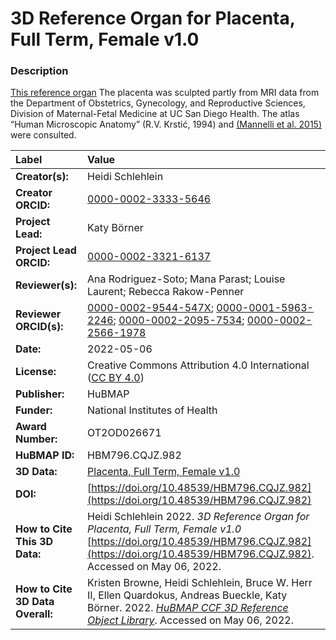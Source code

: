 # 3D Reference Organ for Placenta, Full Term, Female v1.0

### Description
[This reference organ](https://humanatlas.io/3d-reference-library) The placenta was sculpted partly from MRI data from the Department of Obstetrics, Gynecology, and Reproductive Sciences, Division of Maternal-Fetal Medicine at UC San Diego Health. The atlas “Human Microscopic Anatomy” (R.V. Krstić, 1994) and  [(Mannelli et al. 2015)](https://doi.org/10.1177/1559325815611902) were consulted.


| Label | Value |
| :------------- |:-------------|
| **Creator(s):** | Heidi Schlehlein |
| **Creator ORCID:** | [0000-0002-3333-5646](https://orcid.org/0000-0002-3333-5646)|
| **Project Lead:** | Katy B&ouml;rner |
| **Project Lead ORCID:** | [0000-0002-3321-6137](https://orcid.org/0000-0002-3321-6137) |
| **Reviewer(s):** | Ana Rodriguez-Soto; Mana Parast; Louise Laurent; Rebecca Rakow-Penner | 
| **Reviewer ORCID(s):** |[0000-0002-9544-547X](https://orcid.org/0000-0002-9544-547X); [0000-0001-5963-2246](https://orcid.org/0000-0001-5963-2246); [0000-0002-2095-7534](https://orcid.org/0000-0002-2095-7534); [0000-0002-2566-1978](https://orcid.org/0000-0002-2566-1978) |
| **Date:** | 2022-05-06 |
| **License:** | Creative Commons Attribution 4.0 International ([CC BY 4.0](https://creativecommons.org/licenses/by/4.0/)) |
| **Publisher:** | HuBMAP |
| **Funder:** | National Institutes of Health |
| **Award Number:** | OT2OD026671 |
| **HuBMAP ID:** | HBM796.CQJZ.982 |
| **3D Data:** | [Placenta, Full Term, Female v1.0](https://hubmapconsortium.github.io/ccf-releases/v1.2/models/VH_F_Placenta.glb) |
| **DOI:** | [https://doi.org/10.48539/HBM796.CQJZ.982](https://doi.org/10.48539/HBM796.CQJZ.982) |
| **How to Cite This 3D Data:** | Heidi Schlehlein 2022. *3D Reference Organ for Placenta, Full Term, Female v1.0* [https://doi.org/10.48539/HBM796.CQJZ.982](https://doi.org/10.48539/HBM796.CQJZ.982). Accessed on May 06, 2022. |
| **How to Cite 3D Data Overall:** | Kristen Browne, Heidi Schlehlein, Bruce W. Herr II, Ellen Quardokus, Andreas Bueckle, Katy B&ouml;rner. 2022. [*HuBMAP CCF 3D Reference Object Library*](https://humanatlas.io/3d-reference-library). Accessed on May 06, 2022. |
